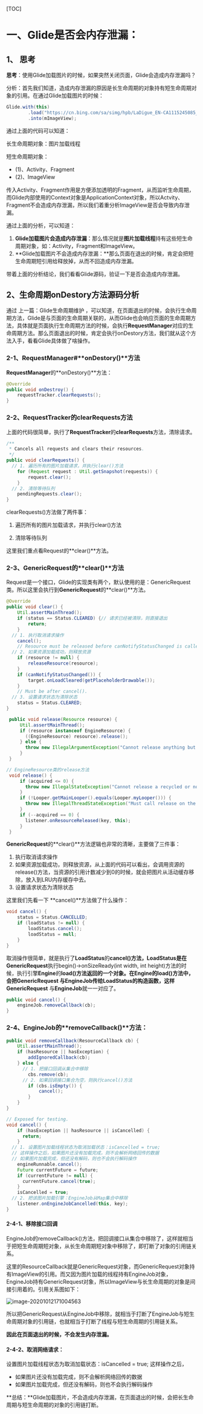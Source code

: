 



[TOC]



# 一、Glide是否会内存泄漏：

## 1、 思考

**思考**：使用Glide加载图片的时候，如果突然关闭页面，Glide会造成内存泄漏吗？



分析：首先我们知道，造成内存泄漏的原因是长生命周期的对象持有短生命周期对象的引用。在通过Glide加载图片的时候：

```java
Glide.with(this)
        .load("https://cn.bing.com/sa/simg/hpb/LaDigue_EN-CA1115245085_1920x1080.jpg")
        .into(mImageView);
```

通过上面的代码可以知道：

长生命周期对象：图片加载线程

短生命周期对象：

* (1)、Activity、Fragment 
* (2)、ImageView

传入Activity、Fragment作用是方便添加透明的Fragment，从而监听生命周期，而Glide内部使用的Context对象是ApplicationContext对象，所以Actvity、Fragment不会造成内存泄漏，所以我们着重分析ImageView是否会导致内存泄漏。



通过上面的分析，可以知道：

1. **Glide加载图片会造成内存泄漏**：那么情况就是**图片加载线程**持有这些短生命周期对象，如：Activity，Fragment和ImageView。
2. **Glide加载图片不会造成内存泄漏：**那么页面在退出的时候，肯定会把短生命周期短引用给释放掉，从而不回造成内存泄漏。



带着上面的分析结论，我们看看Glide源码，验证一下是否会造成内存泄漏。



## 2、生命周期onDestory方法源码分析



通过 上一篇：Glide生命周期维护 ，可以知道，在页面退出的时候，会执行生命周期方法，Glide是与页面的生命周期关联的，从而Glide也会响应页面的生命周期方法，具体就是页面执行生命周期方法的时候，会执行**RequestManager**对应的生命周期方法。那么页面退出的时候，肯定会执行onDestory方法，我们就从这个方法入手，看看Glide具体做了啥操作。



### 2-1、**RequestManager**#**onDestory()**方法



**RequestManager**的**onDestory()**方法：

```java
@Override
public void onDestroy() {
    requestTracker.clearRequests();
}
```



### 2-2、**RequestTracker**的**clearRequests**方法



上面的代码很简单，执行了**RequestTracker**的**clearRequests**方法，清除请求。



```java
/**
 * Cancels all requests and clears their resources.
 */
public void clearRequests() {
  // 1. 遍历所有的图片加载请求，并执行clear()方法
    for (Request request : Util.getSnapshot(requests)) {
        request.clear();
    }
  // 2. 清除等待队列
    pendingRequests.clear();
}
```

clearRequests()方法做了两件事：

1. 遍历所有的图片加载请求，并执行clear()方法

2. 清除等待队列

   

这里我们重点看Request的**clear()**方法。



### 2-3、**GenericRequest**的**clear()**方法



Request是一个接口，Glide的实现类有两个，默认使用的是：GenericRequest类。所以这里会执行到**GenericRequest**的**clear()**方法。

```java
@Override
public void clear() {
    Util.assertMainThread();
    if (status == Status.CLEARED) {// 请求已经被清除，则直接退出
        return;
    }
  // 1. 执行取消请求操作
    cancel();
    // Resource must be released before canNotifyStatusChanged is called.
  // 2. 如果资源加载成功，则释放资源
    if (resource != null) { 
        releaseResource(resource);
    }
    if (canNotifyStatusChanged()) {
        target.onLoadCleared(getPlaceholderDrawable());
    }
    // Must be after cancel().
  // 3. 设置请求状态为清除状态
    status = Status.CLEARED;
}

 public void release(Resource resource) {
     Util.assertMainThread();
     if (resource instanceof EngineResource) {
       ((EngineResource) resource).release();
     } else {
       throw new IllegalArgumentException("Cannot release anything but an EngineResource");
     }
 }

// EngineResource类的release方法
 void release() {
     if (acquired <= 0) {
       throw new IllegalStateException("Cannot release a recycled or not yet acquired resource");
     }
     if (!Looper.getMainLooper().equals(Looper.myLooper())) {
       throw new IllegalThreadStateException("Must call release on the main thread");
     }
     if (--acquired == 0) {
       listener.onResourceReleased(key, this);
     }
 }
```

**GenericRequest**的**clear()**方法逻辑也非常的清晰，主要做了三件事：

1. 执行取消请求操作
2. 如果资源加载成功，则释放资源，从上面的代码可以看出，会调用资源的release()方法，当资源的引用计数减少到0的时候，就会把图片从活动缓存移除，放入到LRU内存缓存中去。
3. 设置请求状态为清除状态



这里我们先看一下 **cancel()**方法做了什么操作：

```java
void cancel() {
    status = Status.CANCELLED;
    if (loadStatus != null) {
        loadStatus.cancel();
        loadStatus = null;
    }
}
```



取消操作很简单，就是执行了**LoadStatus**的**cancel()**方法，**LoadStatus**是在**GenericRequest**执行begin()->onSizeReady(int width, int height)方法的时候，执行引擎**Engine**的**load()**方法返回的一个对象。在Engine的load()方法中，会把GenericRequest 与EngineJob传给LoadStatus的构造函数，这样**GenericRequest** 与**EngineJob**就一一对应了。

```java
public void cancel() {
    engineJob.removeCallback(cb);
}
```



### 2-4、**EngineJob**的**removeCallback()**方法：

```java
public void removeCallback(ResourceCallback cb) {
    Util.assertMainThread();
    if (hasResource || hasException) {
        addIgnoredCallback(cb);
    } else {
      // 1. 把接口回调从集合中移除
        cbs.remove(cb);
      // 2. 如果回调接口集合为空，则执行cancel()方法
        if (cbs.isEmpty()) {
            cancel();
        }
    }
}

// Exposed for testing.
void cancel() {
    if (hasException || hasResource || isCancelled) {
      return;
    }
  // 1. 设置图片加载线程状态为取消加载状态：isCancelled = true;
  // 这样操作之后，如果图片还没有加载完成，则不会解析网络回传的数据
  // 如果图片加载完成，但还没有解码，则也不会执行解码操作
    engineRunnable.cancel();
    Future currentFuture = future;
    if (currentFuture != null) {
      currentFuture.cancel(true);
    }
    isCancelled = true;
  // 2. 把该图片加载引擎：EngineJob从Map集合中移除
    listener.onEngineJobCancelled(this, key);
}
```

#### 2-4-1、**移除接口回调**

EngineJob的removeCallback()方法，把回调接口从集合中移除了，这样就相当于把短生命周期短对象，从长生命周期短对象中移除了，即打断了对象的引用链关系。



这里的ResourceCallback就是GenericRequest对象，而GenericRequest对象持有ImageView的引用。而又因为图片加载的线程持有EngineJob对象，EngineJob持有GenericRequest对象，所以ImageView与长生命周期的对象是间接引用着的。引用关系图如下：

![image-20201012171004563](https://raw.githubusercontent.com/meiSThub/BlogImage/master/2020/image-20201012171004563.png)



所以把GenericRequest从EngineJob中移除，就相当于打断了EngineJob与短生命周期对象的引用链，也就相当于打断了线程与短生命周期的引用链关系。



**因此在页面退出的时候，不会发生内存泄漏。**



#### 2-4-2、**取消网络请求：**

设置图片加载线程状态为取消加载状态：isCancelled = true; 这样操作之后，

* 如果图片还没有加载完成，则不会解析网络回传的数据
*  如果图片加载完成，但还没有解码，则也不会执行解码操作



**总结：**Glide加载图片，不会造成内存泄漏，在页面退出的时候，会把长生命周期与短生命周期的对象的引用链打断。



